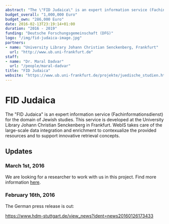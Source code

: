 ```yaml
---
abstract: "The \"FID Judaica\" is an expert information service (Fachinformationsdienst) for the domain of Jewish studies. This service is developed at the University Library Johann Christian Senckenberg in Frankfurt. WebIS takes care of the large-scale data integration and enrichment to contexualize the provided resources and to support innovative retrieval concepts."
budget_overall: "1,000,000 Euro"
budget_own: "286,000 Euro"
date: 2016-02-13T23:19:14+01:00
duration: "2016 - 2019"
funding: "Deutsche Forschungsgemeinschaft (DFG)"
logo: "/img/fid-judaica-image.jpg"
partners:
- name: "University Library Johann Christian Senckenberg, Frankfurt"
  url: "http://www.ub.uni-frankfurt.de"
staff:
- name: "Dr. Maral Dadvar"
  url: "/people/maral-dadvar"
title: "FID Judaica"
website: "https://www.ub.uni-frankfurt.de/projekte/juedische_studien.html"
---
```


# FID Judaica
The "FID Judaica" is an expert information service (Fachinformationsdienst) for the domain of Jewish studies. This service is developed at the University Library Johann Christian Senckenberg in Frankfurt. WebIS takes care of the large-scale data integration and enrichment to contexualize the provided resources and to support innovative retrieval concepts.


## Updates

### March 1st, 2016
We are looking for a researcher to work with us in this project. Find more information [here](/career/wimi-2016-1).

### February 16th, 2016
The German press release is out:

https://www.hdm-stuttgart.de/view_news?ident=news20160126173433
